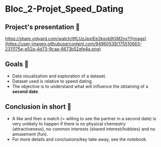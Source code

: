 # Bloc_2-Projet_Speed_Dating 

## Project's presentation 🎥 
https://share.vidyard.com/watch/9fLUzJpxtEe2kqvb9GM2nx?![image](https://user-images.githubusercontent.com/94960539/175510663-2311175e-e52a-4d73-9caa-6673b52afe4a.png)

## Goals 🎯
* Data visualization and exploration of a dataset.
* Dataset used is relative to speed dating.
* The objective is to understand what will influence the obtaining of a **second date**.

## Conclusion in short 📝
* A like and then a match (= willing to see the partner in a second date) is very unlikely to happen if there is no physical chemestry (attractiveness), no common interests (shared interest/hobbies) and no amusement (fun). 
* For more details and conclusions/key take away, see the notebook.
